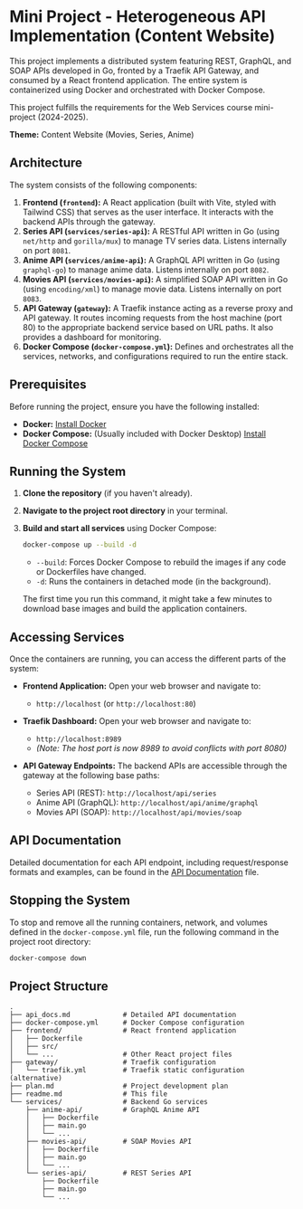 # Mini Project - Heterogeneous API Implementation (Content Website)

This project implements a distributed system featuring REST, GraphQL, and SOAP APIs developed in Go, fronted by a Traefik API Gateway, and consumed by a React frontend application. The entire system is containerized using Docker and orchestrated with Docker Compose.

This project fulfills the requirements for the Web Services course mini-project (2024-2025).

**Theme:** Content Website (Movies, Series, Anime)

## Architecture

The system consists of the following components:

1.  **Frontend (`frontend`):** A React application (built with Vite, styled with Tailwind CSS) that serves as the user interface. It interacts with the backend APIs through the gateway.
2.  **Series API (`services/series-api`):** A RESTful API written in Go (using `net/http` and `gorilla/mux`) to manage TV series data. Listens internally on port `8081`.
3.  **Anime API (`services/anime-api`):** A GraphQL API written in Go (using `graphql-go`) to manage anime data. Listens internally on port `8082`.
4.  **Movies API (`services/movies-api`):** A simplified SOAP API written in Go (using `encoding/xml`) to manage movie data. Listens internally on port `8083`.
5.  **API Gateway (`gateway`):** A Traefik instance acting as a reverse proxy and API gateway. It routes incoming requests from the host machine (port 80) to the appropriate backend service based on URL paths. It also provides a dashboard for monitoring.
6.  **Docker Compose (`docker-compose.yml`):** Defines and orchestrates all the services, networks, and configurations required to run the entire stack.

## Prerequisites

Before running the project, ensure you have the following installed:

*   **Docker:** [Install Docker](https://docs.docker.com/get-docker/)
*   **Docker Compose:** (Usually included with Docker Desktop) [Install Docker Compose](https://docs.docker.com/compose/install/)

## Running the System

1.  **Clone the repository** (if you haven't already).
2.  **Navigate to the project root directory** in your terminal.
3.  **Build and start all services** using Docker Compose:
    ```bash
    docker-compose up --build -d
    ```
    *   `--build`: Forces Docker Compose to rebuild the images if any code or Dockerfiles have changed.
    *   `-d`: Runs the containers in detached mode (in the background).

    The first time you run this command, it might take a few minutes to download base images and build the application containers.

## Accessing Services

Once the containers are running, you can access the different parts of the system:

*   **Frontend Application:** Open your web browser and navigate to:
    *   `http://localhost` (or `http://localhost:80`)

*   **Traefik Dashboard:** Open your web browser and navigate to:
    *   `http://localhost:8989`
    *   *(Note: The host port is now 8989 to avoid conflicts with port 8080)*

*   **API Gateway Endpoints:** The backend APIs are accessible through the gateway at the following base paths:
    *   Series API (REST): `http://localhost/api/series`
    *   Anime API (GraphQL): `http://localhost/api/anime/graphql`
    *   Movies API (SOAP): `http://localhost/api/movies/soap`

## API Documentation

Detailed documentation for each API endpoint, including request/response formats and examples, can be found in the [API Documentation](./api_docs.md) file.

## Stopping the System

To stop and remove all the running containers, network, and volumes defined in the `docker-compose.yml` file, run the following command in the project root directory:

```bash
docker-compose down
```

## Project Structure

```
.
├── api_docs.md             # Detailed API documentation
├── docker-compose.yml      # Docker Compose configuration
├── frontend/               # React frontend application
│   ├── Dockerfile
│   ├── src/
│   └── ...                 # Other React project files
├── gateway/                # Traefik configuration
│   └── traefik.yml         # Traefik static configuration (alternative)
├── plan.md                 # Project development plan
├── readme.md               # This file
└── services/               # Backend Go services
    ├── anime-api/          # GraphQL Anime API
    │   ├── Dockerfile
    │   ├── main.go
    │   └── ...
    ├── movies-api/         # SOAP Movies API
    │   ├── Dockerfile
    │   ├── main.go
    │   └── ...
    └── series-api/         # REST Series API
        ├── Dockerfile
        ├── main.go
        └── ...
```
